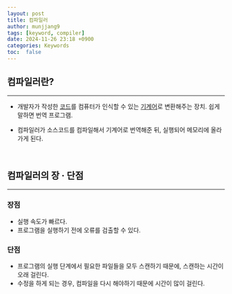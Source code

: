 ```yaml
---
layout: post
title: 컴파일러
author: munjjang9
tags: [keyword, compiler]
date: 2024-11-26 23:18 +0900
categories: Keywords
toc:  false
---
```

## 컴파일러란?
---
- 개발자가 작성한 <ins>코드</ins>를 컴퓨터가 인식할 수 있는 <ins>기계어</ins>로 변환해주는 장치. 쉽게 말하면 번역 프로그램.

- 컴파일러가 소스코드를 컴파일해서 기계어로 번역해준 뒤, 실행되어 메모리에 올라가게 된다.

<br>

## 컴파일러의 장 · 단점
---
### 장점
- 실행 속도가 빠르다.
- 프로그램을 실행하기 전에 오류를 검출할 수 있다.

### 단점
- 프로그램의 실행 단계에서 필요한 파일들을 모두 스캔하기 때문에, 스캔하는 시간이 오래 걸린다.
- 수정을 하게 되는 경우, 컴파일을 다시 해야하기 때문에 시간이 많이 걸린다.